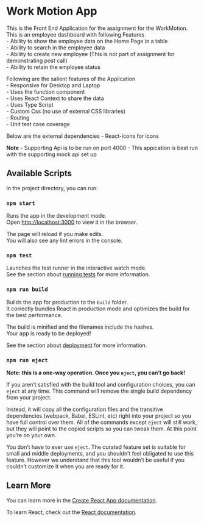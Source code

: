 # Work Motion App

This is the Front End Application for the assignment for the WorkMotion. This is an employee dashboard with following Features
        <br/>
    - Ability to show the employee data on the Home Page in a table
        <br/>
    - Ability to search in the employee data
        <br/>
    - Ability to create new employee (This is not part of assignment for demonstrating post call)
        <br/>
    - Ability to retain the employee status
        <br/>

Following are the salient features of the Application 
        <br/>
    - Responsive for Desktop and Laptop
        <br/>
    - Uses the function component 
        <br/>
    - Uses React Context to share the data 
        <br/>
    - Uses Type Script
        <br/>
    - Custom Css (no use of external CSS libraries)
        <br/>
    - Routing 
        <br/>
    - Unit test case coverage

Below are the external dependencies
    - React-icons for icons

**Note**
    - Supporting Api is to be run on port 4000
    - This appication is best run with the supporting mock api set up
## Available Scripts

In the project directory, you can run:

### `npm start`

Runs the app in the development mode.\
Open [http://localhost:3000](http://localhost:3000) to view it in the browser.

The page will reload if you make edits.\
You will also see any lint errors in the console.

### `npm test`

Launches the test runner in the interactive watch mode.\
See the section about [running tests](https://facebook.github.io/create-react-app/docs/running-tests) for more information.

### `npm run build`

Builds the app for production to the `build` folder.\
It correctly bundles React in production mode and optimizes the build for the best performance.

The build is minified and the filenames include the hashes.\
Your app is ready to be deployed!

See the section about [deployment](https://facebook.github.io/create-react-app/docs/deployment) for more information.

### `npm run eject`

**Note: this is a one-way operation. Once you `eject`, you can’t go back!**

If you aren’t satisfied with the build tool and configuration choices, you can `eject` at any time. This command will remove the single build dependency from your project.

Instead, it will copy all the configuration files and the transitive dependencies (webpack, Babel, ESLint, etc) right into your project so you have full control over them. All of the commands except `eject` will still work, but they will point to the copied scripts so you can tweak them. At this point you’re on your own.

You don’t have to ever use `eject`. The curated feature set is suitable for small and middle deployments, and you shouldn’t feel obligated to use this feature. However we understand that this tool wouldn’t be useful if you couldn’t customize it when you are ready for it.

## Learn More

You can learn more in the [Create React App documentation](https://facebook.github.io/create-react-app/docs/getting-started).

To learn React, check out the [React documentation](https://reactjs.org/).
